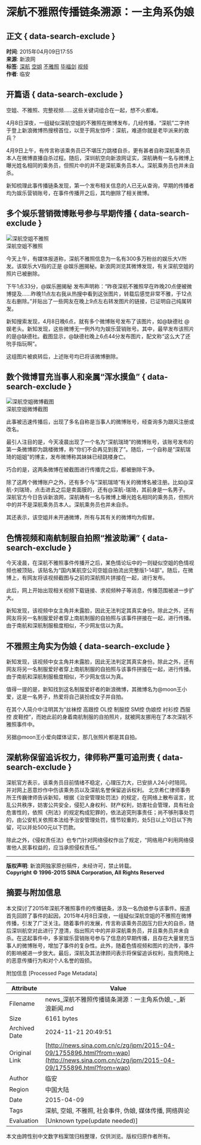 # 深航不雅照传播链条溯源：一主角系伪娘

## 正文 { data-search-exclude }


**时间**: 2015年04月09日17:55  
**来源**: 新浪网  
**标签**: [深航](http://tags.news.sina.com.cn/深航) [空姐](http://tags.news.sina.com.cn/空姐) [不雅照](http://tags.news.sina.com.cn/不雅照) [毕福剑](http://tags.news.sina.com.cn/毕福剑) [视频](http://tags.news.sina.com.cn/视频)  
**作者**: 临安  

## 开篇语 { data-search-exclude }

空姐、不雅照、完整视频……这些关键词组合在一起，想不火都难。

4月8日深夜，一组疑似深航空姐的不雅照在微博发布，几经传播，“深航”二字终于登上新浪微博热搜榜首位，以至于网友惊呼：深航，难道你就是老毕派来的救兵？

4月9日上午，有传言称该乘务员已不堪压力跳楼自杀，更有甚者自称深航乘务员本人在微博直播自杀过程。随后，深圳航空向新浪网证实，深航确有一名与微博上曝光姓名相同的乘务员，但照片中的并不是深航乘务员本人。深航乘务员也并未自杀。

新知梳理此事传播链条发现，第一个发布相关信息的人已无从查询，早期的传播者均为娱乐营销账号，在事件传播开之后，其均删除了相关微博。

## 多个娱乐营销微博账号参与早期传播 { data-search-exclude }

![深航空姐不雅照](http://i2.sinaimg.cn/dy/2015/0409/U11282P1DT20150409182739.jpg)  
深航空姐不雅照

今天上午，有媒体报道称，深航不雅照信息为一名有300多万粉丝的娱乐大V所发。该娱乐大V指的正是 @娱乐圈揭秘。新浪网浏览其微博发现，有关深航空姐的照片已被删除。

下午1点33分，@娱乐圈揭秘 发布声明称：“昨夜深航不雅照早在昨晚20点便被微博提及……昨晚11点左右我从热搜中看到这张图片，转载后感觉非常不雅，于12点左右删除。”并贴出了一些网友在晚上9点左右转发图片的链接，已证明自己纯属转发。

新知搜索发现，4月8日晚6点，就有多个微博账号发布了该图片，如@缺德社 @娱老头。新知发现，这些微博无一例外均为娱乐营销账号。其中，最早发布该照片的是@缺德社。截图显示，@缺德社晚上6点44分发布图片，配文称“这么大了还吮手指玩啊”。

这组图片被疯转后，上述账号均已将该微博删除。

## 数个微博冒充当事人和亲属“浑水摸鱼” { data-search-exclude }

![深航空姐微博截图](http://i0.sinaimg.cn/dy/2015/0409/U11282P1DT20150409182139.jpg)  
深航空姐微博截图

此事被迅速传播后，出现了多名自称是当事人的微博账号，经查询多为跟风注册或改名。

最引人注目的是，今天凌晨出现了一个名为“深航瑞琦”的微博账号，该账号发布的第一条微博即为跳楼微博，称“你们不会再见到我了”。随后，一个自称是“深航瑞琦的姐姐”的博主，发布微博称其妹妹已经跳楼身亡。

巧合的是，这两条微博在被截图进行传播完之后，都被删除干净。

除了这两个微博账户之外，还有多个与“深航瑞琦”有关的微博名被注册。比如@深航-刘瑞琦，点击进去之后是卖面膜的，还有@深航-瑞琦，其前身是一名男子。 深航官方今日告诉新浪网，深航确有一名与微博上曝光姓名相同的乘务员，但照片中的并不是深航乘务员本人。深航乘务员也并未自杀。

其还表示，该空姐并未开通微博，所有与其有关的微博均为假冒。

## 色情视频和南航制服自拍照“推波助澜” { data-search-exclude }

今天凌晨，在深航不雅照事件传播开之后，某色情论坛中的一则疑似空姐的色情视频也被顶贴，该贴名为“国内某航空公司空姐自拍流出完整版1-14部”。随后，在微博上，有网友将该视频截图与之前的深航照片拼接在一起，进行发布。

此后，网上开始出现相关视频下载链接、求视频种子等消息，传播范围被进一步扩大。

新知发现，该视频中女主角并未露脸，因此无法判定其真实身份。除此之外，还有网友将另一名制服爱好者穿上南航制服的自拍照与该事件拼接在一起，进行传播。由于南航和深航制服极度相似，不少网友信以为真。

## 不雅照主角实为伪娘 { data-search-exclude }

新知发现，该视频中女主角并未露脸，因此无法判定其真实身份。除此之外，还有网友将另一名制服爱好者穿上南航制服的自拍照与该事件拼接在一起，进行传播。由于南航和深航制服极度相似，不少网友信以为真。

值得一提的是，新知找到这名制服爱好者的新浪微博，其微博名为@moon王小爱，这是一名男子，热爱将自己装扮成女子并自拍。

在其个人简介中注明其为“丝袜控 高跟控 OL控 制服控 SM控 伪娘控 衬衫控 西服控 皮鞋控”，而她此前的身着南航制服的自拍照片，就被网友挪用在了本次深航不雅照事件中。

另据@moon王小爱向媒体证实，那几张照片都是其自拍。

## 深航称保留追诉权力，律师称严重可追刑责 { data-search-exclude }

深航官方表示，该乘务员目前情绪不稳定，心理压力大，已安排人24小时陪同。并对网上恶意炒作中伤该乘务员以及深航名誉保留追诉权利。 北京希仁律师事务所王传巍律师告诉新知，根据《治安管理处罚法》的规定，在网络上散布谣言，扰乱公共秩序，妨害公共安全，侵犯人身权利、财产权利，妨害社会管理，具有社会危害性的，依照《刑法》的规定构成犯罪的，依法追究刑事责任；尚不够刑事处罚的，由公安机关依照本法给予治安管理处罚，情节较重的，处5日以上10日以下拘留，可以并处500元以下罚款。

除此之外，《侵权责任法》也专门针对网络侵权作出了规定，“网络用户利用网络侵害他人民事权益的，应当承担侵权责任。”

---

**版权声明**: 新浪网独家原创稿件，未经许可，禁止转载。  
**Copyright © 1996-2015 SINA Corporation, All Rights Reserved**

## 摘要与附加信息

<!-- tcd_abstract -->
本文探讨了2015年深航不雅照事件的传播链条，涉及一名伪娘参与该事件。报道首先回顾了事件的起因，2015年4月8日深夜，一组疑似深航空姐的不雅照在微博传播，引发了广泛关注。随着事件的发展，传言称该乘务员因压力巨大的自杀，随后深圳航空对此进行了澄清，指出照片中的并非深航乘务员，并且乘务员并未自杀。在这起事件中，多家娱乐营销账号参与了信息的早期传播，且存在大量冒充当事人的微博账号，增加了事件的复杂性。此外，随着色情视频和图片的流传，事件的影响被进一步放大。最后，深航及其法律顾问表示将保留追诉权利，指责网络上的恶意传播行为和对个人名誉的毁损。
<!-- tcd_abstract_end -->

附加信息 [Processed Page Metadata]

| Attribute       | Value                                  |
|-----------------|----------------------------------------|
| Filename        | news_深航不雅照传播链条溯源：一主角系伪娘_-_新浪新闻.md                             |
| Size            | 6161 bytes                           |
| Archived Date   | 2024-11-21 20:49:51                             |
| Original Link   | [http://news.sina.com.cn/c/zg/jpm/2015-04-09/1755896.html?from=wap](http://news.sina.com.cn/c/zg/jpm/2015-04-09/1755896.html?from=wap)                       |
| Author          | 临安                               |
| Region          | 中国大陆                               |
| Date            | 2015-04-09                                 |
| Tags            | 深航, 空姐, 不雅照, 社会事件, 伪娘, 媒体传播, 网络舆论                                 |
| Evaluation            | [Unknown type(update needed)]                                 |
<!-- tcd_table_end -->

本文由跨性别中文数字档案馆归档整理，仅供浏览。版权归原作者所有。

